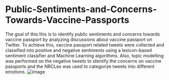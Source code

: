 # Public-Sentiments-and-Concerns-Towards-Vaccine-Passports
The goal of this this is to identify public sentiments and concerns towards vaccine passport by analyzing discussions about vaccine passport on Twitter. To achieve this, vaccine passport related tweets were collected and classified into positive and negative sentiments using a lexicon-based sentiment classifier and Machine Learning algorithms. Also, topic modelling was performed on the negative tweets to identify the concerns on vaccine passports and the NRCLex was used to categorize tweets into different emotions. ![image](https://user-images.githubusercontent.com/44791549/145627125-f76f6fab-49e6-4854-b5d3-749724a593b1.png)
